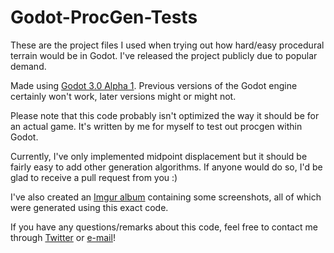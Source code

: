 # Godot-ProcGen-Tests

These are the project files I used when trying out how hard/easy procedural terrain would be in Godot. I've released the project publicly due to popular demand.  

Made using [Godot 3.0 Alpha 1](http://op.godotengine.org:81/downloads/3.0/alpha1/). Previous versions of the Godot engine certainly won't work, later versions might or might not.  

Please note that this code probably isn't optimized the way it should be for an actual game. It's written by me for myself to test out procgen within Godot.  

Currently, I've only implemented midpoint displacement but it should be fairly easy to add other generation algorithms. If anyone would do so, I'd be glad to receive a pull request from you :)  

I've also created an [Imgur album](http://imgur.com/a/xgBL1) containing some screenshots, all of which were generated using this exact code.  

If you have any questions/remarks about this code, feel free to contact me through [Twitter](https://twitter.com/zedutchgandalf) or [e-mail](mailto:robin@blueoniongames.com)!
